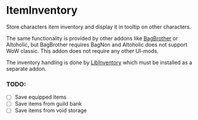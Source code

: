 # ItemInventory
Store characters item inventory and display it in tooltip on other characters.

The same functionality is provided by other addons like [BagBrother](https://github.com/Jaliborc/BagBrother) or Altoholic, but BagBrother requires BagNon and Altoholic does not support WoW classic.
This addon does not require any other UI-mods.

The inventory handling is done by [LibInventory](https://github.com/Beast-Masters-addons/LibInventory) which must be installed as a separate addon.

### TODO:

- [ ] Save equipped items
- [ ] Save items from guild bank
- [ ] Save items from void storage
